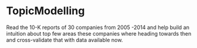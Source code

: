 # TopicModelling
Read the 10-K reports of 30 companies from 2005 -2014 and help build an intuition about top few areas these companies where heading towards then and cross-validate that with data available now.
